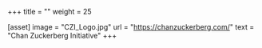 +++
title = ""
weight = 25

[asset]
  image = "CZI_Logo.jpg"
  url = "https://chanzuckerberg.com/"
  text = "Chan Zuckerberg Initiative"
+++
